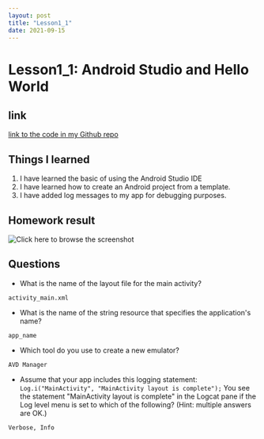 ```yaml
---
layout: post
title: "Lesson1_1"
date: 2021-09-15
---
```


# Lesson1_1: Android Studio and Hello World
## link
[link to the code in my Github repo](https://github.com/sharonzidi/cs5520_mobile_app_development)

## Things I learned
1. I have learned the basic of using the Android Studio IDE
2. I have learned how to create an Android project from a template.
3. I have added log messages to my app for debugging purposes.

## Homework result

![Click here to browse the screenshot](/cs5520_mobile_app_development/assets/images/helloworld.png)

                                                                     
## Questions

- What is the name of the layout file for the main activity? 

```activity_main.xml```

- What is the name of the string resource that specifies the application's name?

```app_name```

- Which tool do you use to create a new emulator?

```AVD Manager```

- Assume that your app includes this logging statement:
```Log.i("MainActivity", "MainActivity layout is complete");```
You see the statement "MainActivity layout is complete" in the Logcat pane if the Log level menu is set to which of the following? (Hint: multiple answers are OK.)
  
```Verbose, Info```
